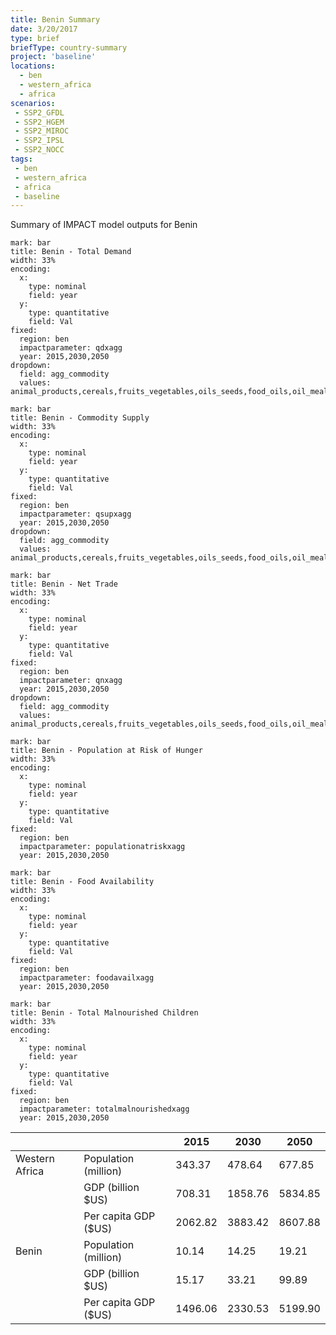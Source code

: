 ```yaml
---
title: Benin Summary
date: 3/20/2017
type: brief
briefType: country-summary
project: 'baseline'
locations:
  - ben
  - western_africa
  - africa
scenarios:
 - SSP2_GFDL
 - SSP2_HGEM
 - SSP2_MIROC
 - SSP2_IPSL
 - SSP2_NOCC
tags:
 - ben
 - western_africa
 - africa
 - baseline
---
```

Summary of IMPACT model outputs for Benin

```chart
mark: bar
title: Benin - Total Demand
width: 33%
encoding:
  x:
    type: nominal
    field: year
  y:
    type: quantitative
    field: Val
fixed:
  region: ben
  impactparameter: qdxagg
  year: 2015,2030,2050
dropdown:
  field: agg_commodity
  values: animal_products,cereals,fruits_vegetables,oils_seeds,food_oils,oil_meals,other,pulses,roots_tubers,sugar
```

```chart
mark: bar
title: Benin - Commodity Supply
width: 33%
encoding:
  x:
    type: nominal
    field: year
  y:
    type: quantitative
    field: Val
fixed:
  region: ben
  impactparameter: qsupxagg
  year: 2015,2030,2050
dropdown:
  field: agg_commodity
  values: animal_products,cereals,fruits_vegetables,oils_seeds,food_oils,oil_meals,other,pulses,roots_tubers,sugar
```

```chart
mark: bar
title: Benin - Net Trade
width: 33%
encoding:
  x:
    type: nominal
    field: year
  y:
    type: quantitative
    field: Val
fixed:
  region: ben
  impactparameter: qnxagg
  year: 2015,2030,2050
dropdown:
  field: agg_commodity
  values: animal_products,cereals,fruits_vegetables,oils_seeds,food_oils,oil_meals,other,pulses,roots_tubers,sugar
```

```chart
mark: bar
title: Benin - Population at Risk of Hunger
width: 33%
encoding:
  x:
    type: nominal
    field: year
  y:
    type: quantitative
    field: Val
fixed:
  region: ben
  impactparameter: populationatriskxagg
  year: 2015,2030,2050
```

```chart
mark: bar
title: Benin - Food Availability
width: 33%
encoding:
  x:
    type: nominal
    field: year
  y:
    type: quantitative
    field: Val
fixed:
  region: ben
  impactparameter: foodavailxagg
  year: 2015,2030,2050
```

```chart
mark: bar
title: Benin - Total Malnourished Children
width: 33%
encoding:
  x:
    type: nominal
    field: year
  y:
    type: quantitative
    field: Val
fixed:
  region: ben
  impactparameter: totalmalnourishedxagg
  year: 2015,2030,2050
```

|   |   | 2015 | 2030 | 2050 |
|---|---|---|---|---|
| Western Africa | Population (million) | 343.37 | 478.64 | 677.85 |
|  | GDP (billion $US) | 708.31 | 1858.76 | 5834.85 |
|  | Per capita GDP ($US) | 2062.82 | 3883.42 | 8607.88 |
| Benin | Population (million) | 10.14 | 14.25 | 19.21 |
|  | GDP (billion $US) | 15.17 | 33.21 | 99.89 |
|  | Per capita GDP ($US) | 1496.06| 2330.53| 5199.90|